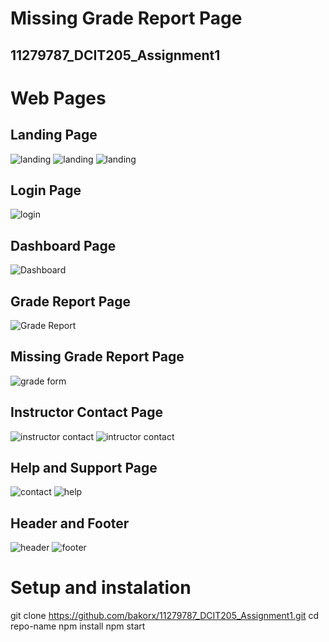 # Missing Grade Report Page
## 11279787_DCIT205_Assignment1

# Web Pages
## Landing Page
![landing](<src/Page Screenshots/landing1.png>)
![landing](<src/Page Screenshots/landing2.png>)
![landing](<src/Page Screenshots/landing 3.png>)

## Login Page
![login](<src/Page Screenshots/login.png>)

## Dashboard Page
![Dashboard](<src/Page Screenshots/dashboard.png>)

## Grade Report Page
![Grade Report](<src/Page Screenshots/Missing Grade Report.png>)

## Missing Grade Report Page
![grade form](<src/Page Screenshots/missing grade form.png>)

## Instructor Contact Page
![instructor contact](<src/Page Screenshots/instructor contact.png>)
![intructor contact](<src/Page Screenshots/instructor contact 2.png>)

## Help and Support Page
![contact ](<src/Page Screenshots/contact 1.png>)
![help](<../Page Screenshots/help 1.png>)

## Header and Footer
![header](<src/Page Screenshots/header.png>)
![footer](<src/Page Screenshots/footer.png>)

# Setup and instalation
git clone https://github.com/bakorx/11279787_DCIT205_Assignment1.git
cd repo-name
npm install
npm start





